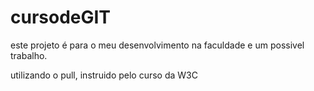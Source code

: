 # cursodeGIT

este projeto é para o meu desenvolvimento na faculdade e um possivel trabalho. 

utilizando o pull, instruido pelo curso da W3C
